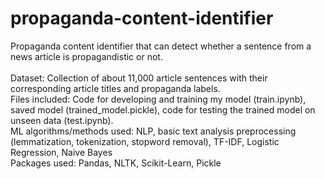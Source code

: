 # propaganda-content-identifier

Propaganda content identifier that can detect whether a sentence from a news article is propagandistic or not.<br />
<br />
Dataset: Collection of about 11,000 article sentences with their corresponding article titles and propaganda labels.<br />
Files included: Code for developing and training my model (train.ipynb), saved model (trained_model.pickle), code for testing the trained model on unseen data (test.ipynb).<br />
ML algorithms/methods used: NLP, basic text analysis preprocessing (lemmatization, tokenization, stopword removal), TF-IDF, Logistic Regression, Naive Bayes<br />
Packages used: Pandas, NLTK, Scikit-Learn, Pickle
